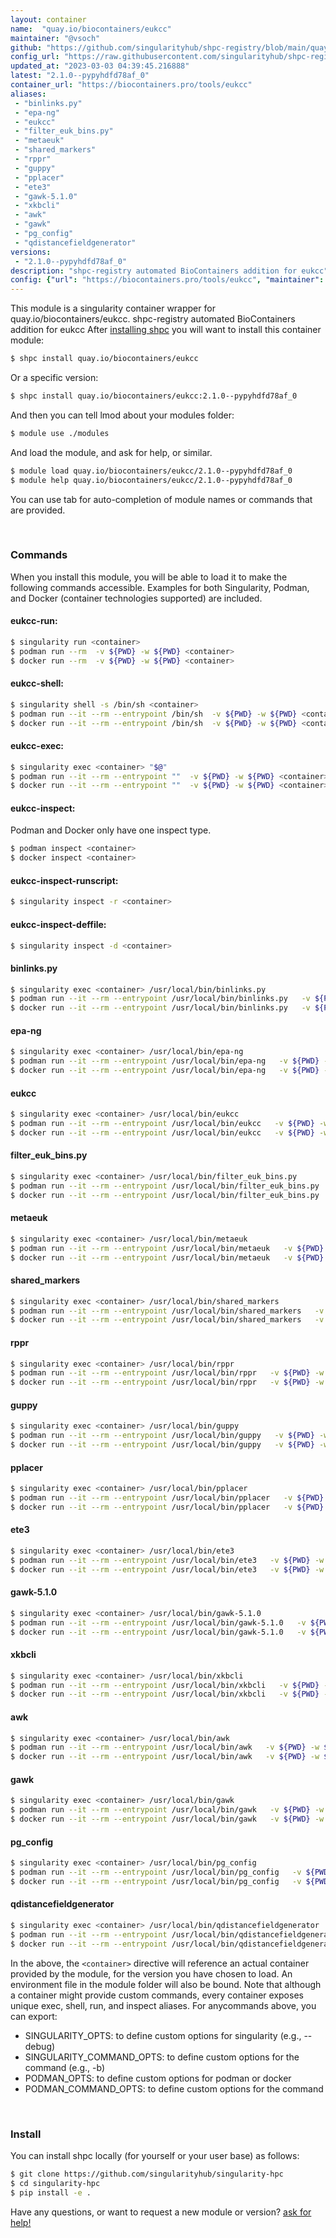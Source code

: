 ```yaml
---
layout: container
name:  "quay.io/biocontainers/eukcc"
maintainer: "@vsoch"
github: "https://github.com/singularityhub/shpc-registry/blob/main/quay.io/biocontainers/eukcc/container.yaml"
config_url: "https://raw.githubusercontent.com/singularityhub/shpc-registry/main/quay.io/biocontainers/eukcc/container.yaml"
updated_at: "2023-03-03 04:39:45.216888"
latest: "2.1.0--pypyhdfd78af_0"
container_url: "https://biocontainers.pro/tools/eukcc"
aliases:
 - "binlinks.py"
 - "epa-ng"
 - "eukcc"
 - "filter_euk_bins.py"
 - "metaeuk"
 - "shared_markers"
 - "rppr"
 - "guppy"
 - "pplacer"
 - "ete3"
 - "gawk-5.1.0"
 - "xkbcli"
 - "awk"
 - "gawk"
 - "pg_config"
 - "qdistancefieldgenerator"
versions:
 - "2.1.0--pypyhdfd78af_0"
description: "shpc-registry automated BioContainers addition for eukcc"
config: {"url": "https://biocontainers.pro/tools/eukcc", "maintainer": "@vsoch", "description": "shpc-registry automated BioContainers addition for eukcc", "latest": {"2.1.0--pypyhdfd78af_0": "sha256:5d12324186ac9d29b62326338aba059c97e51094fc51e87447f61d0b46cb96d4"}, "tags": {"2.1.0--pypyhdfd78af_0": "sha256:5d12324186ac9d29b62326338aba059c97e51094fc51e87447f61d0b46cb96d4"}, "docker": "quay.io/biocontainers/eukcc", "aliases": {"binlinks.py": "/usr/local/bin/binlinks.py", "epa-ng": "/usr/local/bin/epa-ng", "eukcc": "/usr/local/bin/eukcc", "filter_euk_bins.py": "/usr/local/bin/filter_euk_bins.py", "metaeuk": "/usr/local/bin/metaeuk", "shared_markers": "/usr/local/bin/shared_markers", "rppr": "/usr/local/bin/rppr", "guppy": "/usr/local/bin/guppy", "pplacer": "/usr/local/bin/pplacer", "ete3": "/usr/local/bin/ete3", "gawk-5.1.0": "/usr/local/bin/gawk-5.1.0", "xkbcli": "/usr/local/bin/xkbcli", "awk": "/usr/local/bin/awk", "gawk": "/usr/local/bin/gawk", "pg_config": "/usr/local/bin/pg_config", "qdistancefieldgenerator": "/usr/local/bin/qdistancefieldgenerator"}}
---
```


This module is a singularity container wrapper for quay.io/biocontainers/eukcc.
shpc-registry automated BioContainers addition for eukcc
After [installing shpc](#install) you will want to install this container module:


```bash
$ shpc install quay.io/biocontainers/eukcc
```

Or a specific version:

```bash
$ shpc install quay.io/biocontainers/eukcc:2.1.0--pypyhdfd78af_0
```

And then you can tell lmod about your modules folder:

```bash
$ module use ./modules
```

And load the module, and ask for help, or similar.

```bash
$ module load quay.io/biocontainers/eukcc/2.1.0--pypyhdfd78af_0
$ module help quay.io/biocontainers/eukcc/2.1.0--pypyhdfd78af_0
```

You can use tab for auto-completion of module names or commands that are provided.

<br>

### Commands

When you install this module, you will be able to load it to make the following commands accessible.
Examples for both Singularity, Podman, and Docker (container technologies supported) are included.

#### eukcc-run:

```bash
$ singularity run <container>
$ podman run --rm  -v ${PWD} -w ${PWD} <container>
$ docker run --rm  -v ${PWD} -w ${PWD} <container>
```

#### eukcc-shell:

```bash
$ singularity shell -s /bin/sh <container>
$ podman run --it --rm --entrypoint /bin/sh  -v ${PWD} -w ${PWD} <container>
$ docker run --it --rm --entrypoint /bin/sh  -v ${PWD} -w ${PWD} <container>
```

#### eukcc-exec:

```bash
$ singularity exec <container> "$@"
$ podman run --it --rm --entrypoint ""  -v ${PWD} -w ${PWD} <container> "$@"
$ docker run --it --rm --entrypoint ""  -v ${PWD} -w ${PWD} <container> "$@"
```

#### eukcc-inspect:

Podman and Docker only have one inspect type.

```bash
$ podman inspect <container>
$ docker inspect <container>
```

#### eukcc-inspect-runscript:

```bash
$ singularity inspect -r <container>
```

#### eukcc-inspect-deffile:

```bash
$ singularity inspect -d <container>
```


#### binlinks.py

```bash
$ singularity exec <container> /usr/local/bin/binlinks.py
$ podman run --it --rm --entrypoint /usr/local/bin/binlinks.py   -v ${PWD} -w ${PWD} <container> -c " $@"
$ docker run --it --rm --entrypoint /usr/local/bin/binlinks.py   -v ${PWD} -w ${PWD} <container> -c " $@"
```


#### epa-ng

```bash
$ singularity exec <container> /usr/local/bin/epa-ng
$ podman run --it --rm --entrypoint /usr/local/bin/epa-ng   -v ${PWD} -w ${PWD} <container> -c " $@"
$ docker run --it --rm --entrypoint /usr/local/bin/epa-ng   -v ${PWD} -w ${PWD} <container> -c " $@"
```


#### eukcc

```bash
$ singularity exec <container> /usr/local/bin/eukcc
$ podman run --it --rm --entrypoint /usr/local/bin/eukcc   -v ${PWD} -w ${PWD} <container> -c " $@"
$ docker run --it --rm --entrypoint /usr/local/bin/eukcc   -v ${PWD} -w ${PWD} <container> -c " $@"
```


#### filter_euk_bins.py

```bash
$ singularity exec <container> /usr/local/bin/filter_euk_bins.py
$ podman run --it --rm --entrypoint /usr/local/bin/filter_euk_bins.py   -v ${PWD} -w ${PWD} <container> -c " $@"
$ docker run --it --rm --entrypoint /usr/local/bin/filter_euk_bins.py   -v ${PWD} -w ${PWD} <container> -c " $@"
```


#### metaeuk

```bash
$ singularity exec <container> /usr/local/bin/metaeuk
$ podman run --it --rm --entrypoint /usr/local/bin/metaeuk   -v ${PWD} -w ${PWD} <container> -c " $@"
$ docker run --it --rm --entrypoint /usr/local/bin/metaeuk   -v ${PWD} -w ${PWD} <container> -c " $@"
```


#### shared_markers

```bash
$ singularity exec <container> /usr/local/bin/shared_markers
$ podman run --it --rm --entrypoint /usr/local/bin/shared_markers   -v ${PWD} -w ${PWD} <container> -c " $@"
$ docker run --it --rm --entrypoint /usr/local/bin/shared_markers   -v ${PWD} -w ${PWD} <container> -c " $@"
```


#### rppr

```bash
$ singularity exec <container> /usr/local/bin/rppr
$ podman run --it --rm --entrypoint /usr/local/bin/rppr   -v ${PWD} -w ${PWD} <container> -c " $@"
$ docker run --it --rm --entrypoint /usr/local/bin/rppr   -v ${PWD} -w ${PWD} <container> -c " $@"
```


#### guppy

```bash
$ singularity exec <container> /usr/local/bin/guppy
$ podman run --it --rm --entrypoint /usr/local/bin/guppy   -v ${PWD} -w ${PWD} <container> -c " $@"
$ docker run --it --rm --entrypoint /usr/local/bin/guppy   -v ${PWD} -w ${PWD} <container> -c " $@"
```


#### pplacer

```bash
$ singularity exec <container> /usr/local/bin/pplacer
$ podman run --it --rm --entrypoint /usr/local/bin/pplacer   -v ${PWD} -w ${PWD} <container> -c " $@"
$ docker run --it --rm --entrypoint /usr/local/bin/pplacer   -v ${PWD} -w ${PWD} <container> -c " $@"
```


#### ete3

```bash
$ singularity exec <container> /usr/local/bin/ete3
$ podman run --it --rm --entrypoint /usr/local/bin/ete3   -v ${PWD} -w ${PWD} <container> -c " $@"
$ docker run --it --rm --entrypoint /usr/local/bin/ete3   -v ${PWD} -w ${PWD} <container> -c " $@"
```


#### gawk-5.1.0

```bash
$ singularity exec <container> /usr/local/bin/gawk-5.1.0
$ podman run --it --rm --entrypoint /usr/local/bin/gawk-5.1.0   -v ${PWD} -w ${PWD} <container> -c " $@"
$ docker run --it --rm --entrypoint /usr/local/bin/gawk-5.1.0   -v ${PWD} -w ${PWD} <container> -c " $@"
```


#### xkbcli

```bash
$ singularity exec <container> /usr/local/bin/xkbcli
$ podman run --it --rm --entrypoint /usr/local/bin/xkbcli   -v ${PWD} -w ${PWD} <container> -c " $@"
$ docker run --it --rm --entrypoint /usr/local/bin/xkbcli   -v ${PWD} -w ${PWD} <container> -c " $@"
```


#### awk

```bash
$ singularity exec <container> /usr/local/bin/awk
$ podman run --it --rm --entrypoint /usr/local/bin/awk   -v ${PWD} -w ${PWD} <container> -c " $@"
$ docker run --it --rm --entrypoint /usr/local/bin/awk   -v ${PWD} -w ${PWD} <container> -c " $@"
```


#### gawk

```bash
$ singularity exec <container> /usr/local/bin/gawk
$ podman run --it --rm --entrypoint /usr/local/bin/gawk   -v ${PWD} -w ${PWD} <container> -c " $@"
$ docker run --it --rm --entrypoint /usr/local/bin/gawk   -v ${PWD} -w ${PWD} <container> -c " $@"
```


#### pg_config

```bash
$ singularity exec <container> /usr/local/bin/pg_config
$ podman run --it --rm --entrypoint /usr/local/bin/pg_config   -v ${PWD} -w ${PWD} <container> -c " $@"
$ docker run --it --rm --entrypoint /usr/local/bin/pg_config   -v ${PWD} -w ${PWD} <container> -c " $@"
```


#### qdistancefieldgenerator

```bash
$ singularity exec <container> /usr/local/bin/qdistancefieldgenerator
$ podman run --it --rm --entrypoint /usr/local/bin/qdistancefieldgenerator   -v ${PWD} -w ${PWD} <container> -c " $@"
$ docker run --it --rm --entrypoint /usr/local/bin/qdistancefieldgenerator   -v ${PWD} -w ${PWD} <container> -c " $@"
```



In the above, the `<container>` directive will reference an actual container provided
by the module, for the version you have chosen to load. An environment file in the
module folder will also be bound. Note that although a container
might provide custom commands, every container exposes unique exec, shell, run, and
inspect aliases. For anycommands above, you can export:

 - SINGULARITY_OPTS: to define custom options for singularity (e.g., --debug)
 - SINGULARITY_COMMAND_OPTS: to define custom options for the command (e.g., -b)
 - PODMAN_OPTS: to define custom options for podman or docker
 - PODMAN_COMMAND_OPTS: to define custom options for the command

<br>

### Install

You can install shpc locally (for yourself or your user base) as follows:

```bash
$ git clone https://github.com/singularityhub/singularity-hpc
$ cd singularity-hpc
$ pip install -e .
```

Have any questions, or want to request a new module or version? [ask for help!](https://github.com/singularityhub/singularity-hpc/issues)